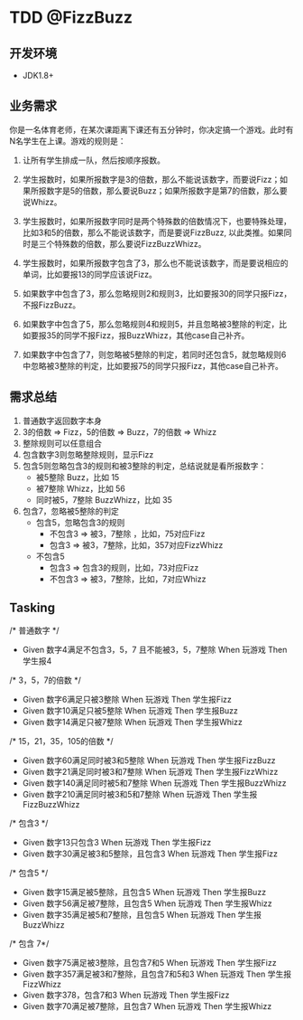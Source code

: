 # TDD @FizzBuzz


## 开发环境
 - JDK1.8+
 
## 业务需求

你是一名体育老师，在某次课距离下课还有五分钟时，你决定搞一个游戏。此时有N名学生在上课。游戏的规则是：

1. 让所有学生排成一队，然后按顺序报数。

2. 学生报数时，如果所报数字是3的倍数，那么不能说该数字，而要说Fizz；如果所报数字是5的倍数，那么要说Buzz；如果所报数字是第7的倍数，那么要说Whizz。

3. 学生报数时，如果所报数字同时是两个特殊数的倍数情况下，也要特殊处理，比如3和5的倍数，那么不能说该数字，而是要说FizzBuzz, 以此类推。如果同时是三个特殊数的倍数，那么要说FizzBuzzWhizz。

4. 学生报数时，如果所报数字包含了3，那么也不能说该数字，而是要说相应的单词，比如要报13的同学应该说Fizz。

5. 如果数字中包含了3，那么忽略规则2和规则3，比如要报30的同学只报Fizz，不报FizzBuzz。

6. 如果数字中包含了5，那么忽略规则4和规则5，并且忽略被3整除的判定，比如要报35的同学不报Fizz，报BuzzWhizz，其他case自己补齐。

7. 如果数字中包含了7，则忽略被5整除的判定，若同时还包含5，就忽略规则6中忽略被3整除的判定，比如要报75的同学只报Fizz，其他case自己补齐。

## 需求总结
1. 普通数字返回数字本身
2. 3的倍数 => Fizz，5的倍数 => Buzz，7的倍数 => Whizz
3. 整除规则可以任意组合
4. 包含数字3则忽略整除规则，显示Fizz
5. 包含5则忽略包含3的规则和被3整除的判定，总结说就是看所报数字：
    - 被5整除 Buzz，比如 15
    - 被7整除 Whizz，比如 56
    - 同时被5，7整除 BuzzWhizz，比如 35
6. 包含7，忽略被5整除的判定
    - 包含5，忽略包含3的规则
        - 不包含3 => 被3，7整除 ，比如，75对应Fizz
        - 包含3 => 被3，7整除，比如，357对应FizzWhizz
    - 不包含5
        - 包含3 => 包含3的规则，比如，73对应Fizz 
        - 不包含3 => 被3，7整除，比如，7对应Whizz

## Tasking
/* 普通数字 */
- Given 数字4满足不包含3，5，7 且不能被3，5，7整除 When 玩游戏 Then 学生报4

/* 3，5，7的倍数 */
- Given 数字6满足只被3整除 When 玩游戏 Then 学生报Fizz
- Given 数字10满足只被5整除  When 玩游戏 Then 学生报Buzz
- Given 数字14满足只被7整除 When 玩游戏 Then 学生报Whizz

/* 15，21，35，105的倍数 */
- Given 数字60满足同时被3和5整除 When 玩游戏 Then 学生报FizzBuzz
- Given 数字21满足同时被3和7整除 When 玩游戏 Then 学生报FizzWhizz
- Given 数字140满足同时被5和7整除 When 玩游戏 Then 学生报BuzzWhizz
- Given 数字210满足同时被3和5和7整除 When 玩游戏 Then 学生报FizzBuzzWhizz

/* 包含3 */
- Given 数字13只包含3 When 玩游戏 Then 学生报Fizz
- Given 数字30满足被3和5整除，且包含3 When 玩游戏 Then 学生报Fizz

/* 包含5 */
- Given 数字15满足被5整除，且包含5 When 玩游戏 Then 学生报Buzz
- Given 数字56满足被7整除，且包含5 When 玩游戏 Then 学生报Whizz
- Given 数字35满足被5和7整除，且包含5 When 玩游戏 Then 学生报BuzzWhizz

/* 包含 7*/
- Given 数字75满足被3整除，且包含7和5 When 玩游戏 Then 学生报Fizz
- Given 数字357满足被3和7整除，且包含7和5和3 When 玩游戏 Then 学生报FizzWhizz
- Given 数字378，包含7和3 When 玩游戏 Then 学生报Fizz
- Given 数字70满足被7整除，且包含7 When 玩游戏 Then 学生报Whizz
